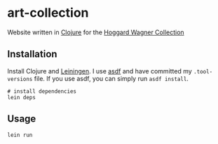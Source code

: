 # art-collection

Website written in [Clojure](https://clojure.org) for the [Hoggard Wagner Collection](https://beta.hoggardwagner.org)

## Installation

Install Clojure and [Leiningen](https://leiningen.org). I use [asdf](https://asdf-vm.com) and have committed my `.tool-versions` file. If you use asdf, you can simply run `asdf install`.

```shell
# install dependencies
lein deps
```


## Usage

```shell
lein run
```
